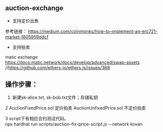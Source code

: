 
## auction-exchange
 - 支持定价出售
 
 参考链接： https://medium.com/coinmonks/how-to-implement-an-erc721-market-f805959ddcf

 - 支持拍卖
 
 matic exchange  
 https://docs.matic.network/docs/develop/advanced/swap-assets  
 //https://github.com/ethers-io/ethers.js/issues/368  

 
 ## 操作步骤：
 
  1. 新建sk-alice.txt, sk-bob.txt文件；存储私钥  
  
  2 AuctionFixedPrice.sol 定价拍卖   AuctionUnfixedPrice.sol 不定价拍卖  
  
  3 script下有相应合约测试代码。  
    npx hardhat run scripts/auction-fix-price-script.js --network kovan
  